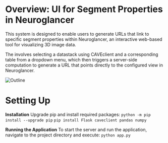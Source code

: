 # Overview: UI for Segment Properties in Neuroglancer
This system is designed to enable users to generate URLs that link to specific segment properties within Neuroglancer, an interactive web-based tool for visualizing 3D image data. 

The involves selecting a datastack using CAVEclient and a corresponding table from a dropdown menu, which then triggers a server-side computation to generate a URL that points directly to the configured view in Neuroglancer.

![Outline](https://github.com/aplbrain/neuroglancer-segment-properties/assets/66258538/9063501c-bb9b-433a-99c6-caf092245569)

# Setting Up
**Installation**
Upgrade pip and install required packages:
`python -m pip install --upgrade pip`
`pip install Flask caveclient pandas numpy`

**Running the Application** 
To start the server and run the application, navigate to the project directory and execute:
`python app.py`


